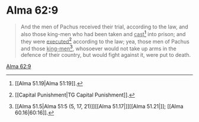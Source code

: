 # Alma 62:9

> And the men of Pachus received their trial, according to the law, and also those king-men who had been taken and <u>cast</u>[^a] into prison; and they were <u>executed</u>[^b] according to the law; yea, those men of Pachus and those <u>king-men</u>[^c], whosoever would not take up arms in the defence of their country, but would fight against it, were put to death.

[Alma 62:9](https://www.churchofjesuschrist.org/study/scriptures/bofm/alma/62?lang=eng&id=p9#p9)


[^a]: [[Alma 51.19|Alma 51:19]].  
[^b]: [[Capital Punishment|TG Capital Punishment]].  
[^c]: [[Alma 51.5|Alma 51:5 (5, 17, 21)]][[Alma 51.17|]][[Alma 51.21|]]; [[Alma 60.16|60:16]].  
